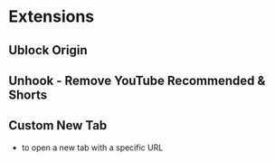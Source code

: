 # Extensions

## Ublock Origin

## Unhook - Remove YouTube Recommended & Shorts

## Custom New Tab

- to open a new tab with a specific URL
